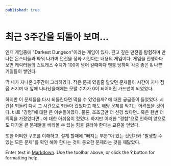 ```yaml
---
published: true
---
```


# 최근 3주간을 되돌아 보며... 

인디 게임중에 "Darkest Dungeon"이라는 게임이 있다.
깊고 깊은 던전을 탐험하며 만나는 몬스터들과 싸워 나가며 던전을 정화 시킨다는 내용의 게임이다.
게임을 진행하다 보면 캐릭터들의 스트레스 수치가 100이 넘어 갈때마다 멘붕 당하며 각종 좋은 & 나쁜 기질들이 쌓인다.

딱 내가 지나온 3주간이 그러하였다.
작은 문제 였을줄 알았던 문제들이 시간이 지나 점점 커지며 내 앞에 나타났을때에는 모랄 수치가 0이 되어버린 가드맨이 되었었다.

하지만 이 문제들을 다시 되돌린다면 막을 수 있었을까? 에 대한 궁금증이 들었었다.
시간을 되돌려 다시 그 시간으로 되돌아 갔었다고 해도 해당 문제를 막기는 어려웠을 것이다.
바로 "경험"에 대한 큰 이슈들이였다.
물론, 조조금만 더 신경 썼다면.. 혹은 한번 더 의혹을 가졌었다면.. 에 대한 아쉬움이 컸었다.
하지만 이러한 "경험"으로 인하여 앞으로도 다가올 큰 문제들을 바라볼 수 있는 힘을 길러야 한다는 교훈을 얻었다.

또한 어떠한 구조를 이해하고, 설계 할때에 "빠지는 부분"이 있는 것인가와 "발생할 수 있는 모든 문제"를 확인 해야 한다는 것이 중요한 문제라는 것을 깨닳았다.

Enter text in [Markdown](http://daringfireball.net/projects/markdown/). Use the toolbar above, or click the **?** button for formatting help.
